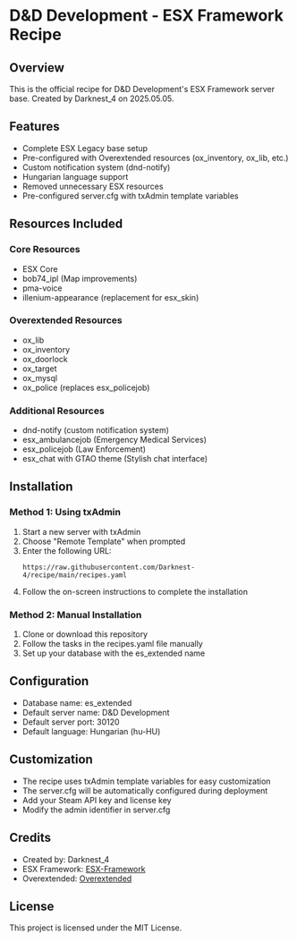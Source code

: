 # D&D Development - ESX Framework Recipe

## Overview
This is the official recipe for D&D Development's ESX Framework server base. Created by Darknest_4 on 2025.05.05.

## Features
- Complete ESX Legacy base setup
- Pre-configured with Overextended resources (ox_inventory, ox_lib, etc.)
- Custom notification system (dnd-notify)
- Hungarian language support
- Removed unnecessary ESX resources
- Pre-configured server.cfg with txAdmin template variables

## Resources Included

### Core Resources
- ESX Core
- bob74_ipl (Map improvements)
- pma-voice
- illenium-appearance (replacement for esx_skin)

### Overextended Resources
- ox_lib
- ox_inventory
- ox_doorlock
- ox_target
- ox_mysql
- ox_police (replaces esx_policejob)

### Additional Resources
- dnd-notify (custom notification system)
- esx_ambulancejob (Emergency Medical Services)
- esx_policejob (Law Enforcement)
- esx_chat with GTAO theme (Stylish chat interface)

## Installation

### Method 1: Using txAdmin
1. Start a new server with txAdmin
2. Choose "Remote Template" when prompted
3. Enter the following URL:
   ```
   https://raw.githubusercontent.com/Darknest-4/recipe/main/recipes.yaml
   ```
4. Follow the on-screen instructions to complete the installation

### Method 2: Manual Installation
1. Clone or download this repository
2. Follow the tasks in the recipes.yaml file manually
3. Set up your database with the es_extended name

## Configuration
- Database name: es_extended
- Default server name: D&D Development
- Default server port: 30120
- Default language: Hungarian (hu-HU)

## Customization
- The recipe uses txAdmin template variables for easy customization
- The server.cfg will be automatically configured during deployment
- Add your Steam API key and license key
- Modify the admin identifier in server.cfg

## Credits
- Created by: Darknest_4
- ESX Framework: [ESX-Framework](https://github.com/esx-framework)
- Overextended: [Overextended](https://github.com/overextended)

## License
This project is licensed under the MIT License.
